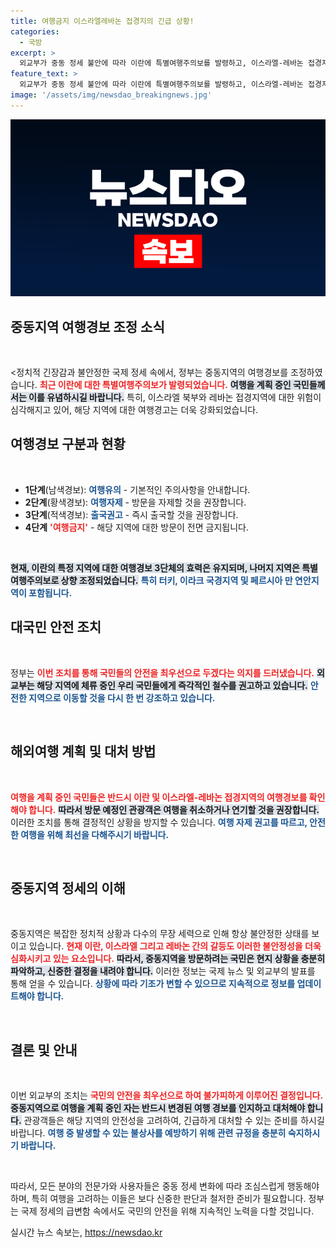 ```yaml
---
title: 여행금지 이스라엘레바논 접경지의 긴급 상황!
categories:
  - 국방
excerpt: >
  외교부가 중동 정세 불안에 따라 이란에 특별여행주의보를 발령하고, 이스라엘-레바논 접경지역은 여행금지 단계로 격상했다. 국민들은 즉시 여행을 취소하고 해당 지역에서 철수할 것을 강력 권고받고 있다. 이란 방문 예정자는 취소 또는 연기를 권장받는다. 
feature_text: >
  외교부가 중동 정세 불안에 따라 이란에 특별여행주의보를 발령하고, 이스라엘-레바논 접경지역은 여행금지 단계로 격상했다. 국민들은 즉시 여행을 취소하고 해당 지역에서 철수할 것을 강력 권고받고 있다. 이란 방문 예정자는 취소 또는 연기를 권장받는다. 
image: '/assets/img/newsdao_breakingnews.jpg'
---
```


<p><img src="/assets/img/newsdao_breakingnews.jpg" alt="pcversion 속보" /></p>

<h2 data-ke-size="size26">중동지역 여행경보 조정 소식</h2>

<p data-ke-size="size16">&nbsp;</p>

<p>&lt;정치적 긴장감과 불안정한 국제 정세 속에서, 정부는 중동지역의 여행경보를 조정하였습니다. <b><span style="color: #ee2323;">최근 이란에 대한 특별여행주의보가 발령되었습니다.</span></b> <b><span style="background-color: #21538527;">여행을 계획 중인 국민들께서는 이를 유념하시길 바랍니다.</span></b> 특히, 이스라엘 북부와 레바논 접경지역에 대한 위험이 심각해지고 있어, 해당 지역에 대한 여행경고는 더욱 강화되었습니다.</p></p>

<h2 data-ke-size="size26">여행경보 구분과 현황</h2>

<p data-ke-size="size16">&nbsp;</p>

<ul>
    <li><b>1단계</b>(남색경보): <b><span style="color: #1a5490;">여행유의</span></b> - 기본적인 주의사항을 안내합니다.</li>
    <li><b>2단계</b>(황색경보): <b><span style="color: #1a5490;">여행자제</span></b> - 방문을 자제할 것을 권장합니다.</li>
    <li><b>3단계</b>(적색경보): <b><span style="color: #1a5490;">출국권고</span></b> - 즉시 출국할 것을 권장합니다.</li>
    <li><b>4단계</b> <b><span style="color: #ee2323;">'여행금지'</span></b> - 해당 지역에 대한 방문이 전면 금지됩니다.</li>
</ul>

<p data-ke-size="size16">&nbsp;</p>

<p><b><span style="background-color: #21538527;">현재, 이란의 특정 지역에 대한 여행경보 3단체의 효력은 유지되며, 나머지 지역은 특별여행주의보로 상향 조정되었습니다.</span></b> <b><span style="color: #1a5490;">특히 터키, 이라크 국경지역 및 페르시아 만 연안지역이 포함됩니다.</span></b></p>

<h2 data-ke-size="size26">대국민 안전 조치</h2>

<p data-ke-size="size16">&nbsp;</p>

<p>정부는 <b><span style="color: #ee2323;">이번 조치를 통해 국민들의 안전을 최우선으로 두겠다는 의지를 드러냈습니다.</span></b> <b><span style="background-color: #21538527;">외교부는 해당 지역에 체류 중인 우리 국민들에게 즉각적인 철수를 권고하고 있습니다.</span></b> <b><span style="color: #1a5490;">안전한 지역으로 이동할 것을 다시 한 번 강조하고 있습니다.</span></b> </p>

<p data-ke-size="size16">&nbsp;</p>

<h2 data-ke-size="size26">해외여행 계획 및 대처 방법</h2>

<p data-ke-size="size16">&nbsp;</p>

<p><b><span style="color: #ee2323;">여행을 계획 중인 국민들은 반드시 이란 및 이스라엘-레바논 접경지역의 여행경보를 확인해야 합니다.</span></b> <b><span style="background-color: #21538527;">따라서 방문 예정인 관광객은 여행을 취소하거나 연기할 것을 권장합니다.</span></b> 이러한 조치를 통해 결정적인 상황을 방지할 수 있습니다. <b><span style="color: #1a5490;">여행 자제 권고를 따르고, 안전한 여행을 위해 최선을 다해주시기 바랍니다.</span></b> </p>

<p data-ke-size="size16">&nbsp;</p>

<h2 data-ke-size="size26">중동지역 정세의 이해</h2>

<p data-ke-size="size16">&nbsp;</p>

<p>중동지역은 복잡한 정치적 상황과 다수의 무장 세력으로 인해 항상 불안정한 상태를 보이고 있습니다. <b><span style="color: #ee2323;">현재 이란, 이스라엘 그리고 레바논 간의 갈등도 이러한 불안정성을 더욱 심화시키고 있는 요소입니다.</span></b> <b><span style="background-color: #21538527;">따라서, 중동지역을 방문하려는 국민은 현지 상황을 충분히 파악하고, 신중한 결정을 내려야 합니다.</span></b> 이러한 정보는 국제 뉴스 및 외교부의 발표를 통해 얻을 수 있습니다.  <b><span style="color: #1a5490;">상황에 따라 기조가 변할 수 있으므로 지속적으로 정보를 업데이트해야 합니다.</span></b> </p>

<p data-ke-size="size16">&nbsp;</p>

<h2 data-ke-size="size26">결론 및 안내</h2>

<p data-ke-size="size16">&nbsp;</p>

<p>이번 외교부의 조치는 <b><span style="color: #ee2323;">국민의 안전을 최우선으로 하여 불가피하게 이루어진 결정입니다.</span></b> <b><span style="background-color: #21538527;">중동지역으로 여행을 계획 중인 자는 반드시 변경된 여행 경보를 인지하고 대처해야 합니다.</span></b> 관광객들은 해당 지역의 안전성을 고려하여, 긴급하게 대처할 수 있는 준비를 하시길 바랍니다. <b><span style="color: #1a5490;">여행 중 발생할 수 있는 불상사를 예방하기 위해 관련 규정을 충분히 숙지하시기 바랍니다.</span></b></p>

<p data-ke-size="size16">&nbsp;</p>

<p>따라서, 모든 분야의 전문가와 사용자들은 중동 정세 변화에 따라 조심스럽게 행동해야 하며, 특히 여행을 고려하는 이들은 보다 신중한 판단과 철저한 준비가 필요합니다. 정부는 국제 정세의 급변함 속에서도 국민의 안전을 위해 지속적인 노력을 다할 것입니다.</p>
실시간 뉴스 속보는, <a href="https://newsdao.kr" rel="dofollow">https://newsdao.kr</a>


